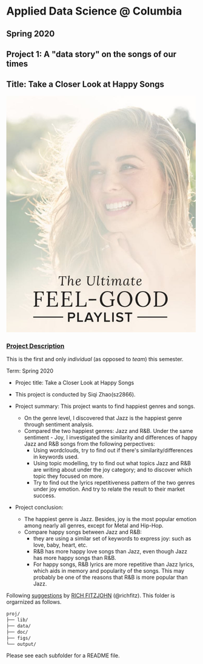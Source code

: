 # Applied Data Science @ Columbia
## Spring 2020
## Project 1: A "data story" on the songs of our times
## Title: Take a Closer Look at Happy Songs
<img src="figs/feel-good.jpg" width="500">

### [Project Description](doc/)
This is the first and only *individual* (as opposed to *team*) this semester. 

Term: Spring 2020

+ Projec title: Take a Closer Look at Happy Songs
+ This project is conducted by Siqi Zhao(sz2866).

+ Project summary: 
This project wants to find happiest genres and songs.
    - On the genre level, I discovered that Jazz is the happiest genre through sentiment analysis. 
    - Compared the two happiest genres: Jazz and R&B. Under the same sentiment - Joy, I investigated the similarity and differences of happy Jazz and R&B songs from the following perpectives:
        * Using wordclouds, try to find out if there's similarity/differences in keywords used.
        * Using topic modelling, try to find out what topics Jazz and R&B are writing about under the joy category; and to discover which topic they focused on more.
        * Try to find out the lyrics repetitiveness pattern of the two genres under joy emotion. And try to relate the result to their market success.

+ Project conclusion:
    - The happiest genre is Jazz. Besides, joy is the most popular emotion among nearly all genres, except for Metal and Hip-Hop. 
    - Compare happy songs between Jazz and R&B:
        * they are using a similar set of keywords to express joy: such as love, baby, heart, etc.
        * R&B has more happy love songs than Jazz, even though Jazz has more happy songs than R&B.
        * For happy songs, R&B lyrics are more repetitive than Jazz lyrics, which aids in memory and popularity of the songs. This may probably be one of the reasons that R&B is more popular than Jazz.




Following [suggestions](http://nicercode.github.io/blog/2013-04-05-projects/) by [RICH FITZJOHN](http://nicercode.github.io/about/#Team) (@richfitz). This folder is orgarnized as follows.

```
proj/
├── lib/
├── data/
├── doc/
├── figs/
└── output/
```

Please see each subfolder for a README file.
